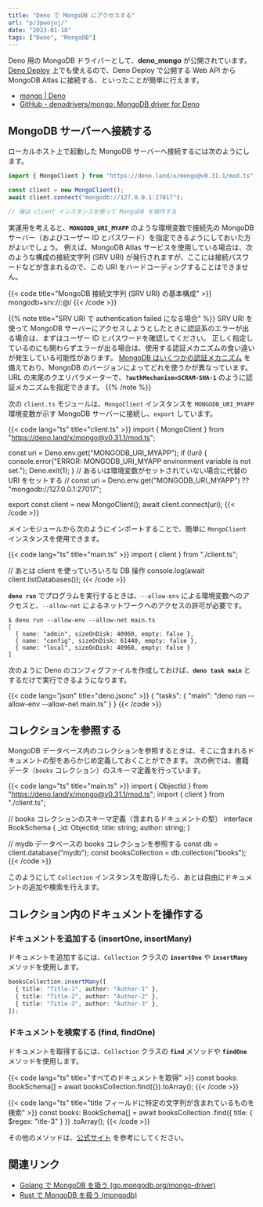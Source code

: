 ```yaml
---
title: "Deno で MongoDB にアクセスする"
url: "p/3pwojuj/"
date: "2023-01-18"
tags: ["Deno", "MongoDB"]
---
```


Deno 用の MongoDB ドライバーとして、__deno_mongo__ が公開されています。
[Deno Deploy](/p/phz7fo3/) 上でも使えるので、Deno Deploy で公開する Web API から MongoDB Atlas に接続する、といったことが簡単に行えます。

- [mongo | Deno](https://deno.land/x/mongo)
- [GitHub - denodrivers/mongo: MongoDB driver for Deno](https://github.com/denodrivers/mongo)


MongoDB サーバーへ接続する
----

ローカルホスト上で起動した MongoDB サーバーへ接続するには次のようにします。

```ts
import { MongoClient } from "https://deno.land/x/mongo@v0.31.1/mod.ts";

const client = new MongoClient();
await client.connect("mongodb://127.0.0.1:27017");

// 後は client インスタンスを使って MongoDB を操作する
```

実運用を考えると、__`MONGODB_URI_MYAPP`__ のような環境変数で接続先の MongoDB サーバー（およびユーザー ID とパスワード）を指定できるようにしておいた方がよいでしょう。
例えば、MongoDB Atlas サービスを使用している場合は、次のような構成の接続文字列 (SRV URI) が発行されますが、ここには接続パスワードなどが含まれるので、この URI をハードコーディングすることはできません。

{{< code title="MongoDB 接続文字列 (SRV URI) の基本構成" >}}
mongodb+srv://<user>:<password>@<cluster-url>/
{{< /code >}}

{{% note title="SRV URI で authentication failed になる場合" %}}
SRV URI を使って MongoDB サーバーにアクセスしようとしたときに認証系のエラーが出る場合は、まずはユーザー ID とパスワードを確認してください。
正しく指定しているのにも関わらずエラーが出る場合は、使用する認証メカニズムの食い違いが発生している可能性があります。
[MongoDB はいくつかの認証メカニズム](https://www.mongodb.com/docs/drivers/node/current/fundamentals/authentication/mechanisms/) を備えており、MongoDB のバージョンによってどれを使うかが異なっています。
URL の末尾のクエリパラメーターで、__`?authMechanism=SCRAM-SHA-1`__ のように認証メカニズムを指定できます。
{{% /note %}}

次の `client.ts` モジュールは、`MongoClient` インスタンスを `MONGODB_URI_MYAPP` 環境変数が示す MongoDB サーバーに接続し、`export` しています。

{{< code lang="ts" title="client.ts" >}}
import { MongoClient } from "https://deno.land/x/mongo@v0.31.1/mod.ts";

const uri = Deno.env.get("MONGODB_URI_MYAPP");
if (!uri) {
  console.error("ERROR: MONGODB_URI_MYAPP environment variable is not set.");
  Deno.exit(1);
}
// あるいは環境変数がセットされていない場合に代替の URI をセットする
// const uri = Deno.env.get("MONGODB_URI_MYAPP") ?? "mongodb://127.0.0.1:27017";

export const client = new MongoClient();
await client.connect(uri);
{{< /code >}}

メインモジュールから次のようにインポートすることで、簡単に `MongoClient` インスタンスを使用できます。

{{< code lang="ts" title="main.ts" >}}
import { client } from "./client.ts";

// あとは client を使っていろいろな DB 操作
console.log(await client.listDatabases());
{{< /code >}}

__`deno run`__ でプログラムを実行するときは、`--allow-env` による環境変数へのアクセスと、`--allow-net` によるネットワークへのアクセスの許可が必要です。

```console
$ deno run --allow-env --allow-net main.ts
[
  { name: "admin", sizeOnDisk: 40960, empty: false },
  { name: "config", sizeOnDisk: 61440, empty: false },
  { name: "local", sizeOnDisk: 40960, empty: false }
]
```

次のように Deno のコンフィグファイルを作成しておけば、__`deno task main`__ とするだけで実行できるようになります。

{{< code lang="json" title="deno.jsonc" >}}
{
  "tasks": {
    "main": "deno run --allow-env --allow-net main.ts"
  }
}
{{< /code >}}


コレクションを参照する
----

MongoDB データベース内のコレクションを参照するときは、そこに含まれるドキュメントの型をあらかじめ定義しておくことができます。
次の例では、書籍データ（`books` コレクション）のスキーマ定義を行っています。

{{< code lang="ts" title="main.ts" >}}
import { ObjectId } from "https://deno.land/x/mongo@v0.31.1/mod.ts";
import { client } from "./client.ts";

// books コレクションのスキーマ定義（含まれるドキュメントの型）
interface BookSchema {
  _id: ObjectId;
  title: string;
  author: string;
}

// mydb データベースの books コレクションを参照する
const db = client.database("mydb");
const booksCollection = db.collection<BookSchema>("books");
{{< /code >}}

このようにして `Collection` インスタンスを取得したら、あとは自由にドキュメントの追加や検索を行えます。


コレクション内のドキュメントを操作する
----

### ドキュメントを追加する (insertOne, insertMany)

ドキュメントを追加するには、`Collection` クラスの __`insertOne`__ や __`insertMany`__ メソッドを使用します。

```ts
booksCollection.insertMany([
  { title: "Title-1", author: "Author-1" },
  { title: "Title-2", author: "Author-2" },
  { title: "Title-3", author: "Author-3" },
]);
```

### ドキュメントを検索する (find, findOne)

ドキュメントを取得するには、`Collection` クラスの __`find`__ メソッドや __`findOne`__ メソッドを使用します。

{{< code lang="ts" title="すべてのドキュメントを取得" >}}
const books: BookSchema[] = await booksCollection.find({}).toArray();
{{< /code >}}

{{< code lang="ts" title="title フィールドに特定の文字列が含まれているものを検索" >}}
const books: BookSchema[] = await booksCollection
  .find({ title: { $regex: "itle-3" } })
  .toArray();
{{< /code >}}

その他のメソッドは、[公式サイト](https://deno.land/x/mongo) を参考にしてください。


関連リンク
----

- [Golang で MongoDB を扱う (go.mongodb.org/mongo-driver)](https://maku77.github.io/p/uft7jv9/)
- [Rust で MongoDB を扱う (mongodb)](https://maku77.github.io/p/nzi6xbm/)


